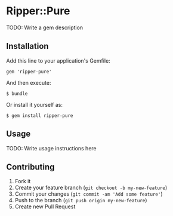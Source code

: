 # Ripper::Pure

TODO: Write a gem description

## Installation

Add this line to your application's Gemfile:

    gem 'ripper-pure'

And then execute:

    $ bundle

Or install it yourself as:

    $ gem install ripper-pure

## Usage

TODO: Write usage instructions here

## Contributing

1. Fork it
2. Create your feature branch (`git checkout -b my-new-feature`)
3. Commit your changes (`git commit -am 'Add some feature'`)
4. Push to the branch (`git push origin my-new-feature`)
5. Create new Pull Request
